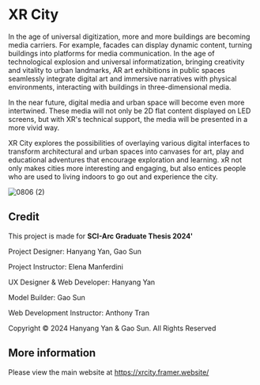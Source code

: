 # XR City

In the age of universal digitization, more and more buildings are becoming media carriers. For example, facades can display dynamic content, turning buildings into platforms for media communication. In the age of technological explosion and universal informatization, bringing creativity and vitality to urban landmarks, AR art exhibitions in public spaces seamlessly integrate digital art and immersive narratives with physical environments, interacting with buildings in three-dimensional media.

In the near future, digital media and urban space will become even more intertwined. These media will not only be 2D flat content displayed on LED screens, but with XR's technical support, the media will be presented in a more vivid way.

XR City explores the possibilities of overlaying various digital interfaces to transform architectural and urban spaces into canvases for art, play and educational adventures that encourage exploration and learning. xR not only makes cities more interesting and engaging, but also entices people who are used to living indoors to go out and experience the city.

![0806 (2)](https://github.com/user-attachments/assets/0f0885ea-4669-4e3d-bb31-2d2c9db2e44a)



## Credit
This project is made for **SCI-Arc Graduate Thesis 2024'**

Project Designer: Hanyang Yan, Gao Sun

Project Instructor: Elena Manferdini

UX Designer & Web Developer: Hanyang Yan

Model Builder: Gao Sun

Web Development Instructor: Anthony Tran

Copyright © 2024 Hanyang Yan & Gao Sun. All Rights Reserved

## More information
Please view the main website at https://xrcity.framer.website/
